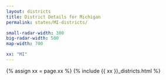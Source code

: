 ```yaml
---
layout: districts
title: District Details for Michigan
permalink: states/MI-districts/

small-radar-width: 300
big-radar-width: 500
map-width: 700

xx: "MI"
---
```


{% assign xx = page.xx %}
{% include {{ xx }}_districts.html %}